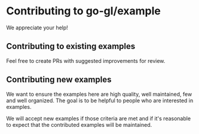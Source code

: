 Contributing to go-gl/example
=============================

We appreciate your help!

Contributing to existing examples
---------------------------------

Feel free to create PRs with suggested improvements for review.

Contributing new examples
-------------------------

We want to ensure the examples here are high quality, well maintained, few and well organized. The goal is to be helpful to people who are interested in examples.

We will accept new examples if those criteria are met and if it's reasonable to expect that the contributed examples will be maintained.
